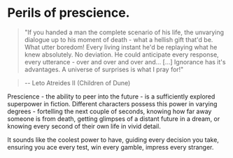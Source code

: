 # Perils of prescience.

>  "If you handed a man the complete scenario of his life, the unvarying dialogue up to his moment of death -
> what a hellish gift that'd be.
> What utter boredom!
> Every living instant he'd be replaying what he knew absolutely.
> No deviation.
> He could anticipate every response, every utterance - over and over and over and...
> [...] Ignorance has it's advantages.
> A universe of surprises is what I pray for!" 

> -- Leto Atreides II (Children of Dune)

Prescience - the ability to peer into the future - is a sufficiently explored superpower in fiction.
Different characters possess this power in varying degrees -
fortelling the next couple of seconds,
knowing how far away someone is from death,
getting glimpses of a distant future in a dream,
or knowing every second of their own life in vivid detail.

It sounds like the coolest power to have,
guiding every decision you take, ensuring you ace every test,
win every gamble, impress every stranger.
